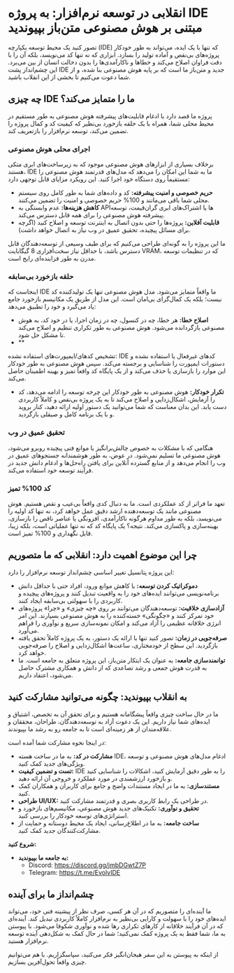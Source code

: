 # انقلابی در توسعه نرم‌افزار: به پروژه IDE مبتنی بر هوش مصنوعی متن‌باز بپیوندید

تصور کنید یک محیط توسعه یکپارچه (IDE) که تنها با یک ایده، می‌تواند به طور خودکار پروژه‌های بی‌نقص و آماده تولید را بسازد. ابزاری که نه تنها کد می‌نویسد، بلکه آن را با دقت فراوان اصلاح می‌کند و خطاها و ناکارآمدی‌ها را بدون دخالت انسان از بین می‌برد. این چشم‌انداز پشت IDE جدید و متن‌باز ما است که بر پایه هوش مصنوعی بنا شده، و از شما دعوت می‌کنیم تا بخشی از این انقلاب باشید.

## چه چیزی IDE ما را متمایز می‌کند؟

پروژه ما قصد دارد با ادغام قابلیت‌های پیشرفته هوش مصنوعی به طور مستقیم در محیط محلی شما، همراه با یک حلقه بازخورد بی‌نظیر که کیفیت کد و کمال پروژه را تضمین می‌کند، توسعه نرم‌افزار را بازتعریف کند.

### اجرای محلی هوش مصنوعی
برخلاف بسیاری از ابزارهای هوش مصنوعی موجود که به زیرساخت‌های ابری متکی هستند، IDE ما به شما این امکان را می‌دهد که مدل‌های قدرتمند هوش مصنوعی را مستقیماً روی دستگاه خود اجرا کنید. این رویکرد مزایای قابل توجهی دارد:

- **حریم خصوصی و امنیت پیشرفته:** کد و داده‌های شما به طور کامل روی سیستم محلی شما باقی می‌مانند و 100% حریم خصوصی و امنیت را تضمین می‌کنند.
- **کاهش هزینه‌ها:** عدم وابستگی به APIها یا اشتراک‌های ابری گران‌قیمت، توسعه پیشرفته هوش مصنوعی را برای همه قابل دسترس می‌کند.
- **قابلیت آفلاین:** پروژه‌ها را حتی بدون اتصال به اینترنت توسعه و اصلاح کنید (اگرچه برای مسائل پیچیده، تحقیق عمیق در وب نیاز به اتصال خواهد داشت).

ما این پروژه را به گونه‌ای طراحی می‌کنیم که برای طیف وسیعی از توسعه‌دهندگان قابل دسترس باشد، با حداقل نیاز سخت‌افزاری 8 گیگابایت VRAM، که در تنظیمات توسعه مدرن به طور فزاینده‌ای رایج است.

### حلقه بازخورد بی‌سابقه
اینجاست که IDE ما واقعاً متمایز می‌شود. مدل هوش مصنوعی تنها یک تولیدکننده کد نیست؛ بلکه یک کمال‌گرای بی‌امان است. این مدل از طریق یک مکانیسم بازخورد جامع یاد می‌گیرد و خود را تطبیق می‌دهد:

- **اصلاح خطا:** هر خطا، چه در کنسول، چه در زمان اجرا، یا در خود کد، به هوش مصنوعی بازگردانده می‌شود. هوش مصنوعی به طور تکراری تنظیم و اصلاح می‌کند تا مشکل حل شود.
- **


تشخیص کدهای/ایمپورت‌های استفاده نشده: IDE کدهای غیرفعال یا استفاده نشده و دستورات ایمپورت را شناسایی و برجسته می‌کند. سپس هوش مصنوعی به طور خودکار این موارد را بازسازی یا حذف می‌کند و از یک پایگاه کد واقعاً تمیز و بهینه اطمینان حاصل می‌کند.
- **تکرار خودکار:** هوش مصنوعی به طور خودکار این چرخه توسعه را ادامه می‌دهد، کد را آزمایش، اشکال‌زدایی و اصلاح می‌کند تا به یک پروژه بی‌نقص و کاملاً کاربردی دست یابد. این بدان معناست که شما می‌توانید یک دستور اولیه ارائه دهید، کنار بروید و با یک برنامه کامل و صیقلی بازگردید.

### تحقیق عمیق در وب
هنگامی که با مشکلات به خصوص چالش‌برانگیز یا موانع فنی پیچیده روبرو می‌شود، هوش مصنوعی ما تسلیم نمی‌شود. در عوض، به طور هوشمندانه جستجوهای عمیق در وب را انجام می‌دهد و از منابع گسترده آنلاین برای یافتن راه‌حل‌ها و ادغام دانش جدید در فرآیند توسعه خود استفاده می‌کند.

### کد 100% تمیز
تعهد ما فراتر از کد عملکردی است. ما به دنبال کدی واقعاً بی‌عیب و نقص هستیم. هوش مصنوعی مانند یک توسعه‌دهنده ارشد دقیق عمل خواهد کرد، نه تنها کد اولیه را می‌نویسد، بلکه به طور مداوم هرگونه ناکارآمدی، افزونگی یا عناصر ناقص را بازسازی، بهینه‌سازی و پاکسازی می‌کند. نتیجه؟ یک پایگاه کد که نه تنها عملیاتی است، بلکه زیبا، قابل نگهداری و 100% تمیز است.

## چرا این موضوع اهمیت دارد: انقلابی که ما متصوریم

این پروژه پتانسیل تغییر اساسی چشم‌انداز توسعه نرم‌افزار را دارد:

- **دموکراتیک کردن توسعه:** با کاهش موانع ورود، افراد حتی با حداقل دانش برنامه‌نویسی می‌توانند ایده‌های خود را به واقعیت تبدیل کنند و پروژه‌های پیچیده و کاربردی را با سهولتی بی‌سابقه ایجاد کنند.
- **آزادسازی خلاقیت:** توسعه‌دهندگان می‌توانند بر روی «چه چیزی» و «چرا» پروژه‌های خود تمرکز کنند و «چگونگی» خسته‌کننده را به هوش مصنوعی بسپارند. این امر انرژی خلاقانه عظیمی را آزاد می‌کند و امکان نمونه‌سازی سریع و نوآوری را فراهم می‌آورد.
- **صرفه‌جویی در زمان:** تصور کنید تنها با ارائه یک دستور، به یک پروژه کاملاً تحقق یافته بازگردید. این سطح از خودمختاری، ساعت‌ها اشکال‌زدایی و اصلاح را صرفه‌جویی خواهد کرد.
- **توانمندسازی جامعه:** به عنوان یک ابتکار متن‌باز، این پروژه متعلق به جامعه است. ما به قدرت هوش جمعی و رشد تصاعدی که از دانش و همکاری مشترک حاصل می‌شود، اعتقاد داریم.

## به انقلاب بپیوندید: چگونه می‌توانید مشارکت کنید

ما در حال ساخت چیزی واقعاً پیشگامانه هستیم و برای تحقق آن به تخصص، اشتیاق و ایده‌های شما نیاز داریم. این یک دعوت آزاد به توسعه‌دهندگان، طراحان، محققان و علاقه‌مندان از هر زمینه‌ای است تا به جامعه رو به رشد ما بپیوندند.

در اینجا نحوه مشارکت شما آمده است:

- **مشارکت در کد:** به ما در ساخت هسته IDE، ادغام مدل‌های هوش مصنوعی و توسعه ویژگی‌های جدید کمک کنید.
- **تست و تضمین کیفیت:** IDE را به طور دقیق آزمایش کنید، اشکالات را شناسایی کنید و بازخورد ارزشمندی در مورد عملکرد و خروجی آن ارائه دهید.
- **مستندسازی:** به ما در ایجاد مستندات واضح و جامع برای کاربران و همکاران کمک کنید.
- **طراحی UI/UX:** در طراحی یک رابط کاربری بصری و قدرتمند مشارکت کنید.
- **تحقیق و نوآوری:** تکنیک‌های جدید هوش مصنوعی، مکانیسم‌های بازخورد و استراتژی‌های توسعه خودکار را بررسی کنید.
- **ساخت جامعه:** به ما در اطلاع‌رسانی، ایجاد یک محیط دوستانه و حمایت از مشارکت‌کنندگان جدید کمک کنید.

**شروع کنید:**

- **به جامعه ما بپیوندید:**
    - Discord: https://discord.gg/jmbDGwtZ7P
    - Telegram: https://t.me/EvolvIDE

## چشم‌انداز ما برای آینده

ما آینده‌ای را متصوریم که در آن هر کسی، صرف نظر از پیشینه فنی خود، می‌تواند ایده‌های خود را با سهولت و کارایی بی‌نظیر به نرم‌افزار کاملاً کاربردی تبدیل کند. آینده‌ای که در آن فرآیند خلاقانه از کارهای تکراری رها شده و نوآوری شکوفا می‌شود. با پیوستن به ما، شما فقط به یک پروژه کمک نمی‌کنید؛ شما در حال کمک به شکل‌دهی آینده توسعه نرم‌افزار هستید.

از اینکه به پیوستن به این سفر هیجان‌انگیز فکر می‌کنید، سپاسگزاریم. با هم می‌توانیم چیزی واقعاً تحول‌آفرین بسازیم.
